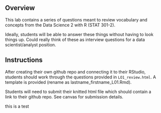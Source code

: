 ## Overview

This lab contains a series of questions meant to review vocabulary and concepts from the Data Science 2 with R (STAT 301-2).

Ideally, students will be able to answer these things without having to look things up. Could really think of these as interview questions for a data scientist/analyst position.

## Instructions

After creating their own github repo and connecting it to their RStudio, students should work through the questions provided in `LO1_review.html`. A template is provided (rename as lastname_firstname_L01.Rmd).

Students will need to submit their knitted html file which should contain a link to their github repo. See canvas for submission details.

this is a test